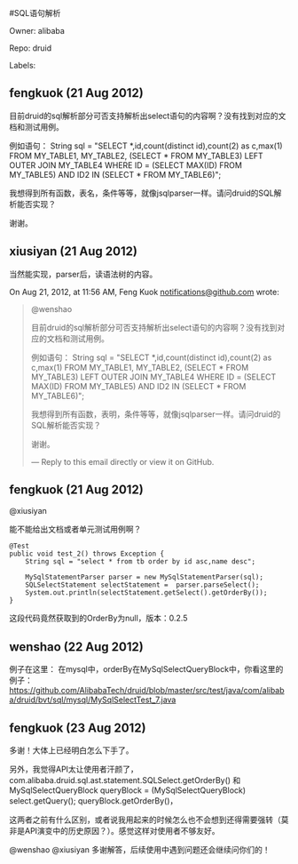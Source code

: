 #SQL语句解析

Owner: alibaba

Repo: druid

Labels: 

## fengkuok (21 Aug 2012)

目前druid的sql解析部分可否支持解析出select语句的内容啊？没有找到对应的文档和测试用例。

例如语句：
String sql = "SELECT *,id,count(distinct id),count(2) as c,max(1) FROM MY_TABLE1, MY_TABLE2, (SELECT \* FROM MY_TABLE3) LEFT OUTER JOIN MY_TABLE4  WHERE ID = (SELECT MAX(ID) FROM MY_TABLE5) AND ID2 IN (SELECT \* FROM MY_TABLE6)";

我想得到所有函数，表名，条件等等，就像jsqlparser一样。请问druid的SQL解析能否实现？

谢谢。


## xiusiyan (21 Aug 2012)

当然能实现，parser后，读语法树的内容。

On Aug 21, 2012, at 11:56 AM, Feng Kuok notifications@github.com wrote:

> @wenshao
> 
> 目前druid的sql解析部分可否支持解析出select语句的内容啊？没有找到对应的文档和测试用例。
> 
> 例如语句：
> String sql = "SELECT *,id,count(distinct id),count(2) as c,max(1) FROM MY_TABLE1, MY_TABLE2, (SELECT \* FROM MY_TABLE3) LEFT OUTER JOIN MY_TABLE4 WHERE ID = (SELECT MAX(ID) FROM MY_TABLE5) AND ID2 IN (SELECT \* FROM MY_TABLE6)";
> 
> 我想得到所有函数，表明，条件等等，就像jsqlparser一样。请问druid的SQL解析能否实现？
> 
> 谢谢。
> 
> —
> Reply to this email directly or view it on GitHub.


## fengkuok (21 Aug 2012)

@xiusiyan 

能不能给出文档或者单元测试用例啊？

```
@Test
public void test_2() throws Exception {
    String sql = "select * from tb order by id asc,name desc";

    MySqlStatementParser parser = new MySqlStatementParser(sql);
    SQLSelectStatement selectStatement =  parser.parseSelect();
    System.out.println(selectStatement.getSelect().getOrderBy());
}
```

这段代码竟然获取到的OrderBy为null，版本：0.2.5


## wenshao (22 Aug 2012)

例子在这里：
在mysql中，orderBy在MySqlSelectQueryBlock中，你看这里的例子：
https://github.com/AlibabaTech/druid/blob/master/src/test/java/com/alibaba/druid/bvt/sql/mysql/MySqlSelectTest_7.java


## fengkuok (23 Aug 2012)

多谢！大体上已经明白怎么下手了。

另外，我觉得API太让使用者汗颜了，
com.alibaba.druid.sql.ast.statement.SQLSelect.getOrderBy()
和
MySqlSelectQueryBlock queryBlock = (MySqlSelectQueryBlock) select.getQuery();
queryBlock.getOrderBy()，

这两者之前有什么区别，或者说我用起来的时候怎么也不会想到还得需要强转（莫非是API演变中的历史原因？）。感觉这样对使用者不够友好。

@wenshao @xiusiyan 
多谢解答，后续使用中遇到问题还会继续问你们的！


